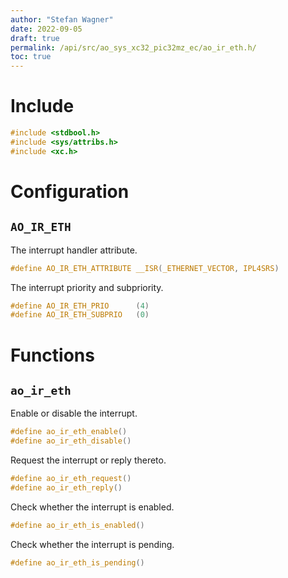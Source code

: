 ```yaml
---
author: "Stefan Wagner"
date: 2022-09-05
draft: true
permalink: /api/src/ao_sys_xc32_pic32mz_ec/ao_ir_eth.h/
toc: true
---
```


# Include

```c
#include <stdbool.h>
#include <sys/attribs.h>
#include <xc.h>
```

# Configuration

## `AO_IR_ETH`

The interrupt handler attribute.

```c
#define AO_IR_ETH_ATTRIBUTE __ISR(_ETHERNET_VECTOR, IPL4SRS)
```

The interrupt priority and subpriority.

```c
#define AO_IR_ETH_PRIO      (4)
#define AO_IR_ETH_SUBPRIO   (0)
```

# Functions

## `ao_ir_eth`

Enable or disable the interrupt.

```c
#define ao_ir_eth_enable()
#define ao_ir_eth_disable()
```

Request the interrupt or reply thereto.

```c
#define ao_ir_eth_request()
#define ao_ir_eth_reply()
```

Check whether the interrupt is enabled.

```c
#define ao_ir_eth_is_enabled()
```

Check whether the interrupt is pending.

```c
#define ao_ir_eth_is_pending()
```
